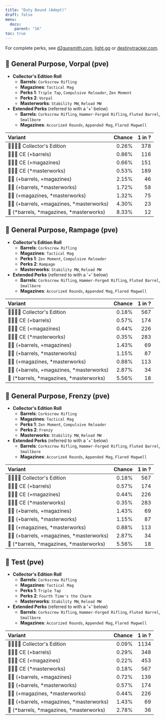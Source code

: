 ```yaml
---
title: "Duty Bound (Adept)"
draft: false
menu:
  docs:
    parent: "16"
toc: true
---
```


For complete perks, see [d2gunsmith.com](https://d2gunsmith.com/w/1135050595), [light.gg](https://www.light.gg/db/items/1135050595) or [destinytracker.com](https://destinytracker.com/destiny-2/db/items/1135050595).



## 👾 General Purpose, Vorpal (pve)



* **Collector's Edition Roll**
  * **Barrels**: `Corkscrew Rifling`
  * **Magazines**: `Tactical Mag`
  * **Perks 1**: `Triple Tap`, `Compulsive Reloader`, `Zen Moment`
  * **Perks 2**: `Vorpal`
  * **Masterworks**: `Stability MW`, `Reload MW`
* **Extended Perks** (referred to with a '+' below)
  * **Barrels**: `Corkscrew Rifling`, `Hammer-Forged Rifling`, `Fluted Barrel`, `Smallbore`
  * **Magazines**: `Accurized Rounds`, `Appended Mag`, `Flared Magwell`

| Variant | Chance | 1 in ? |
|:-|-:|-:|
| 👾👾👾🌟 Collector's Edition | 0.26% | 378 |
| 👾👾👾 CE (+barrels) | 0.86% | 116 |
| 👾👾👾 CE (+magazines) | 0.66% | 151 |
| 👾👾👾 CE (*masterworks) | 0.53% | 189 |
| 👾👾 (+barrels, +magazines) | 2.15% | 46 |
| 👾👾 (+barrels, *masterworks) | 1.72% | 58 |
| 👾👾 (+magazines, *masterworks) | 1.32% | 75 |
| 👾👾 (+barrels, +magazines, *masterworks) | 4.30% | 23 |
| 👾 (*barrels, *magazines, *masterworks) | 8.33% | 12 |

## 👾 General Purpose, Rampage (pve)



* **Collector's Edition Roll**
  * **Barrels**: `Corkscrew Rifling`
  * **Magazines**: `Tactical Mag`
  * **Perks 1**: `Zen Moment`, `Compulsive Reloader`
  * **Perks 2**: `Rampage`
  * **Masterworks**: `Stability MW`, `Reload MW`
* **Extended Perks** (referred to with a '+' below)
  * **Barrels**: `Corkscrew Rifling`, `Hammer-Forged Rifling`, `Fluted Barrel`, `Smallbore`
  * **Magazines**: `Accurized Rounds`, `Appended Mag`, `Flared Magwell`

| Variant | Chance | 1 in ? |
|:-|-:|-:|
| 👾👾👾🌟 Collector's Edition | 0.18% | 567 |
| 👾👾👾 CE (+barrels) | 0.57% | 174 |
| 👾👾👾 CE (+magazines) | 0.44% | 226 |
| 👾👾👾 CE (*masterworks) | 0.35% | 283 |
| 👾👾 (+barrels, +magazines) | 1.43% | 69 |
| 👾👾 (+barrels, *masterworks) | 1.15% | 87 |
| 👾👾 (+magazines, *masterworks) | 0.88% | 113 |
| 👾👾 (+barrels, +magazines, *masterworks) | 2.87% | 34 |
| 👾 (*barrels, *magazines, *masterworks) | 5.56% | 18 |

## 👾 General Purpose, Frenzy (pve)



* **Collector's Edition Roll**
  * **Barrels**: `Corkscrew Rifling`
  * **Magazines**: `Tactical Mag`
  * **Perks 1**: `Zen Moment`, `Compulsive Reloader`
  * **Perks 2**: `Frenzy`
  * **Masterworks**: `Stability MW`, `Reload MW`
* **Extended Perks** (referred to with a '+' below)
  * **Barrels**: `Corkscrew Rifling`, `Hammer-Forged Rifling`, `Fluted Barrel`, `Smallbore`
  * **Magazines**: `Accurized Rounds`, `Appended Mag`, `Flared Magwell`

| Variant | Chance | 1 in ? |
|:-|-:|-:|
| 👾👾👾🌟 Collector's Edition | 0.18% | 567 |
| 👾👾👾 CE (+barrels) | 0.57% | 174 |
| 👾👾👾 CE (+magazines) | 0.44% | 226 |
| 👾👾👾 CE (*masterworks) | 0.35% | 283 |
| 👾👾 (+barrels, +magazines) | 1.43% | 69 |
| 👾👾 (+barrels, *masterworks) | 1.15% | 87 |
| 👾👾 (+magazines, *masterworks) | 0.88% | 113 |
| 👾👾 (+barrels, +magazines, *masterworks) | 2.87% | 34 |
| 👾 (*barrels, *magazines, *masterworks) | 5.56% | 18 |

## 👾 Test (pve)



* **Collector's Edition Roll**
  * **Barrels**: `Corkscrew Rifling`
  * **Magazines**: `Tactical Mag`
  * **Perks 1**: `Triple Tap`
  * **Perks 2**: `Fourth Time's the Charm`
  * **Masterworks**: `Stability MW`, `Reload MW`
* **Extended Perks** (referred to with a '+' below)
  * **Barrels**: `Corkscrew Rifling`, `Hammer-Forged Rifling`, `Fluted Barrel`, `Smallbore`
  * **Magazines**: `Accurized Rounds`, `Appended Mag`, `Flared Magwell`

| Variant | Chance | 1 in ? |
|:-|-:|-:|
| 👾👾👾🌟 Collector's Edition | 0.09% | 1134 |
| 👾👾👾 CE (+barrels) | 0.29% | 348 |
| 👾👾👾 CE (+magazines) | 0.22% | 453 |
| 👾👾👾 CE (*masterworks) | 0.18% | 567 |
| 👾👾 (+barrels, +magazines) | 0.72% | 139 |
| 👾👾 (+barrels, *masterworks) | 0.57% | 174 |
| 👾👾 (+magazines, *masterworks) | 0.44% | 226 |
| 👾👾 (+barrels, +magazines, *masterworks) | 1.43% | 69 |
| 👾 (*barrels, *magazines, *masterworks) | 2.78% | 36 |
